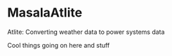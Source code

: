 # MasalaAtlite
Atlite: Converting weather data to power systems data

Cool things going on here and stuff
